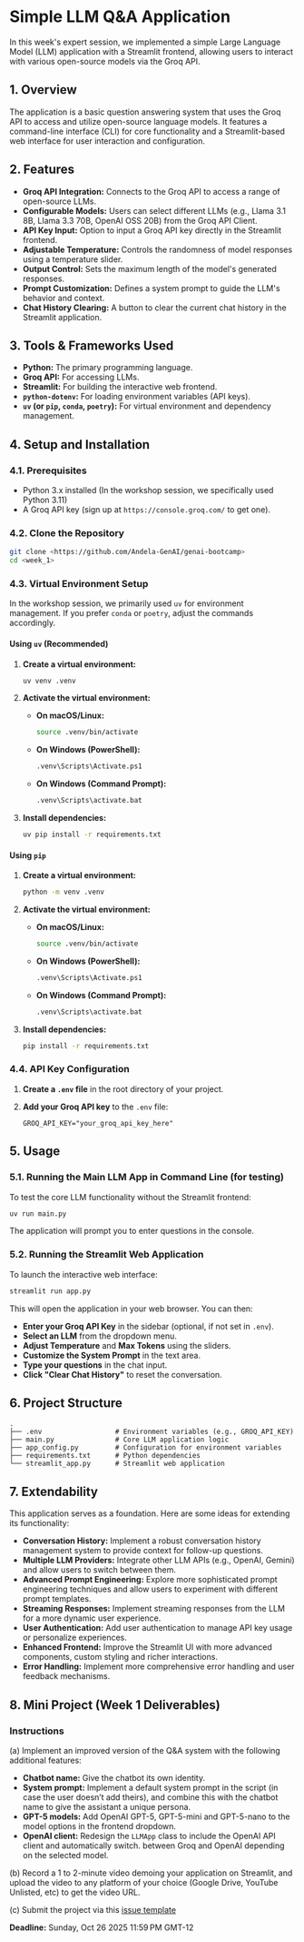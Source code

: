 # Simple LLM Q&A Application

In this week's expert session, we implemented a simple Large Language Model (LLM) application with a Streamlit frontend, allowing users to interact with various open-source models via the Groq API.

## 1\. Overview

The application is a basic question answering system that uses the Groq API to access and utilize open-source language models. It features a command-line interface (CLI) for core functionality and a Streamlit-based web interface for user interaction and configuration.

## 2\. Features

  * **Groq API Integration:** Connects to the Groq API to access a range of open-source LLMs.
  * **Configurable Models:** Users can select different LLMs (e.g., Llama 3.1 8B, Llama 3.3 70B, OpenAI OSS 20B) from the Groq API Client.
  * **API Key Input:** Option to input a Groq API key directly in the Streamlit frontend.
  * **Adjustable Temperature:** Controls the randomness of model responses using a temperature slider.
  * **Output Control:** Sets the maximum length of the model's generated responses.
  * **Prompt Customization:** Defines a system prompt to guide the LLM's behavior and context.
  * **Chat History Clearing:** A button to clear the current chat history in the Streamlit application.

## 3\. Tools & Frameworks Used

  * **Python:** The primary programming language.
  * **Groq API:** For accessing LLMs.
  * **Streamlit:** For building the interactive web frontend.
  * **`python-dotenv`:** For loading environment variables (API keys).
  * **`uv` (or `pip`, `conda`, `poetry`):** For virtual environment and dependency management.

## 4\. Setup and Installation

### 4.1. Prerequisites

  * Python 3.x installed (In the workshop session, we specifically used Python 3.11)
  * A Groq API key (sign up at `https://console.groq.com/` to get one).

### 4.2. Clone the Repository

``` bash
git clone <https://github.com/Andela-GenAI/genai-bootcamp>
cd <week_1>

```

### 4.3. Virtual Environment Setup

In the workshop session, we primarily used `uv` for environment management. If you prefer `conda` or `poetry`, adjust the commands accordingly.

#### Using `uv` (Recommended)

1.  **Create a virtual environment:**
    
    ``` bash
    uv venv .venv
    
    ```

2.  **Activate the virtual environment:**
    
      * **On macOS/Linux:**
        
        ``` bash
        source .venv/bin/activate
        
        ```
    
      * **On Windows (PowerShell):**
        
        ``` bash
        .venv\Scripts\Activate.ps1
        
        ```
    
      * **On Windows (Command Prompt):**
        
        ``` bash
        .venv\Scripts\activate.bat
        
        ```

3.  **Install dependencies:**
    
    ``` bash
    uv pip install -r requirements.txt
    
    ```

#### Using `pip`

1.  **Create a virtual environment:**
    
    ``` bash
    python -m venv .venv
    
    ```

2.  **Activate the virtual environment:**
    
      * **On macOS/Linux:**
        
        ``` bash
        source .venv/bin/activate
        
        ```
    
      * **On Windows (PowerShell):**
        
        ``` bash
        .venv\Scripts\Activate.ps1
        
        ```
    
      * **On Windows (Command Prompt):**
        
        ``` bash
        .venv\Scripts\activate.bat
        
        ```

3.  **Install dependencies:**
    
    ``` bash
    pip install -r requirements.txt
    
    ```

### 4.4. API Key Configuration

1.  **Create a `.env` file** in the root directory of your project.

2.  **Add your Groq API key** to the `.env` file:
    
    ``` 
    GROQ_API_KEY="your_groq_api_key_here"
    
    ```

## 5\. Usage

### 5.1. Running the Main LLM App in Command Line (for testing)

To test the core LLM functionality without the Streamlit frontend:

``` bash
uv run main.py

```

The application will prompt you to enter questions in the console.

### 5.2. Running the Streamlit Web Application

To launch the interactive web interface:

``` bash
streamlit run app.py

```

This will open the application in your web browser. You can then:

  * **Enter your Groq API Key** in the sidebar (optional, if not set in `.env`).
  * **Select an LLM** from the dropdown menu.
  * **Adjust Temperature** and **Max Tokens** using the sliders.
  * **Customize the System Prompt** in the text area.
  * **Type your questions** in the chat input.
  * **Click "Clear Chat History"** to reset the conversation.

## 6\. Project Structure

``` 
.
├── .env                  # Environment variables (e.g., GROQ_API_KEY)
├── main.py               # Core LLM application logic
├── app_config.py         # Configuration for environment variables
├── requirements.txt      # Python dependencies
└── streamlit_app.py      # Streamlit web application

```

## 7\. Extendability

This application serves as a foundation. Here are some ideas for extending its functionality:

  * **Conversation History:** Implement a robust conversation history management system to provide context for follow-up questions.
  * **Multiple LLM Providers:** Integrate other LLM APIs (e.g., OpenAI, Gemini) and allow users to switch between them.
  * **Advanced Prompt Engineering:** Explore more sophisticated prompt engineering techniques and allow users to experiment with different prompt templates.
  * **Streaming Responses:** Implement streaming responses from the LLM for a more dynamic user experience.
  * **User Authentication:** Add user authentication to manage API key usage or personalize experiences.
  * **Enhanced Frontend:** Improve the Streamlit UI with more advanced components, custom styling and richer interactions.
  * **Error Handling:** Implement more comprehensive error handling and user feedback mechanisms.

## 8\. Mini Project (Week 1 Deliverables)

### Instructions

(a) Implement an improved version of the Q&A system with the following additional features:

  * **Chatbot name:** Give the chatbot its own identity.
  * **System prompt:** Implement a default system prompt in the script (in case the user doesn’t add theirs), and combine this with the chatbot name to give the assistant a unique persona.
  * **GPT-5 models:** Add OpenAI GPT-5, GPT-5-mini and GPT-5-nano to the model options in the frontend dropdown.
  * **OpenAI client:** Redesign the `LLMApp` class to include the OpenAI API client and automatically switch. between Groq and OpenAI depending on the selected model.

(b) Record a 1 to 2-minute video demoing your application on Streamlit, and upload the video to any platform of your choice (Google Drive, YouTube Unlisted, etc) to get the video URL.

(c) Submit the project via this [issue template](https://github.com/Andela-GenAI/genai-bootcamp/issues/new?assignees=&labels=&projects=&template=submission.yml&title=Project%3A+%3Cshort+description%3E)

**Deadline:** Sunday, Oct 26 2025 11:59 PM GMT-12


